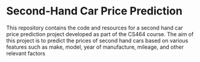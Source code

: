 # Second-Hand Car Price Prediction

 This repository contains the code and resources for a second hand car price prediction project developed as part of the CS464 course. The aim of this project is to predict the prices of second hand cars based on various features such as make, model, year of manufacture, mileage, and other relevant factors
